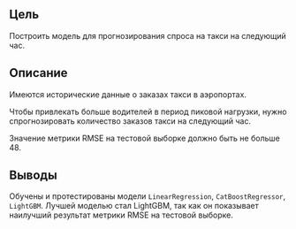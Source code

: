 ## Цель
Построить модель для прогнозирования спроса на такси на следующий час.

## Описание
Имеются исторические данные о заказах такси в аэропортах.

Чтобы привлекать больше водителей в период пиковой нагрузки, нужно спрогнозировать количество заказов такси на следующий час.

Значение метрики RMSE на тестовой выборке должно быть не больше 48.

## Выводы
Обучены и протестированы модели `LinearRegression`, `CatBoostRegressor`, `LightGBM`. Лучшей моделью стал LightGBM, так как он показывает наилучший результат метрики RMSE на тестовой выборке.

